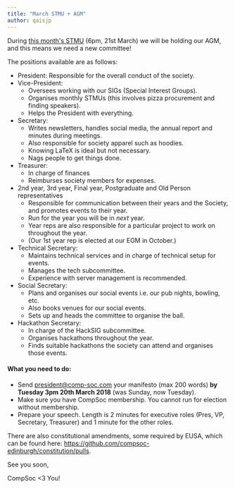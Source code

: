 ```yaml
---
title: "March STMU + AGM"
author: qaisjp
---
```


During [this month's STMU](https://www.facebook.com/events/408493869580985/?ref=46) (6pm, 21st March) we will be holding our AGM, and this means we need a new committee!

The positions available are as follows:

- President: Responsible for the overall conduct of the society.
- Vice-President:
  - Oversees working with our SIGs (Special Interest Groups).
  - Organises monthly STMUs (this involves pizza procurement and finding speakers).
  - Helps the President with everything.
- Secretary:
  - Writes newsletters, handles social media, the annual report and minutes during meetings.
  - Also responsible for society apparel such as hoodies.
  - Knowing LaTeX is ideal but not necessary.
  - Nags people to get things done.
- Treasurer:
  - In charge of finances
  - Reimburses society members for expenses.
- 2nd year, 3rd year, Final year, Postgraduate and Old Person representatives
  - Responsible for communication between their years and the Society, and promotes events to their year.
  - Run for the year you will be in *next* year.
  - Year reps are also responsible for a particular project to work on throughout the year.
  - (Our 1st year rep is elected at our EGM in October.)
- Technical Secretary:
  - Maintains technical services and in charge of technical setup for events.
  - Manages the tech subcommittee.
  - Experience with server management is recommended.
- Social Secretary:
  - Plans and organises our social events i.e. our pub nights, bowling, etc.
  - Also books venues for our social events.
  - Sets up and heads the committee to organise the ball.
- Hackathon Secretary:
  - In charge of the HackSIG subcommittee.
  - Organises hackathons throughout the year.
  - Finds suitable hackathons the society can attend and organises those events.

#### What you need to do:

- Send president@comp-soc.com your manifesto (max 200 words) **by Tuesday 3pm 20th March 2018** (was Sunday, now Tuesday).
- Make sure you have CompSoc membership. You cannot run for election without membership.
- Prepare your speech. Length is 2 minutes for executive roles (Pres, VP, Secretary, Treasurer) and 1 minute for the other roles.

There are also constitutional amendments, some required by EUSA, which can be found here: https://github.com/compsoc-edinburgh/constitution/pulls.

See you soon,

CompSoc <3 You!
